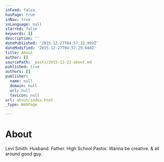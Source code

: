 ```yaml
---
inFeed: false
hasPage: true
inNav: true
inLanguage: null
starred: false
keywords: []
description: ''
datePublished: '2015-12-27T04:57:32.993Z'
dateModified: '2015-12-27T04:57:29.648Z'
title: About
author: []
sourcePath: _posts/2015-12-22-about.md
published: true
authors: []
publisher:
  name: null
  domain: null
  url: null
  favicon: null
url: about/index.html
_type: WebPage

---
```

# About

Levi Smith: Husband. Father. High School Pastor. Wanna be creative. & all around good guy.